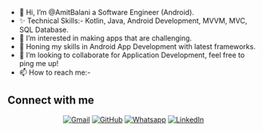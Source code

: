 - 👋 Hi, I’m @AmitBalani a Software Engineer (Android).
- ✨ Technical Skills:- Kotlin, Java, Android Development, MVVM, MVC, SQL Database. 
- 👀 I’m interested in making apps that are challenging.
- 🌱 Honing my skills in Android App Development with latest frameworks.   
- 💞️ I’m looking to collaborate for Application Development, feel free to ping me up!
- 📫 How to reach me:-

##                                             Connect with me
<p align="center">
	<a href="mailto:amitbalani2@gmail.com"><img img src="https://img.shields.io/badge/gmail-%23EA4335.svg?style=plastic&logo=gmail&logoColor=white" alt="Gmail"/></a>
	<a href="https://github.com/AmitBalani"><img src="https://img.shields.io/badge/github-%23181717.svg?style=plastic&logo=github&logoColor=white" alt="GitHub"/></a>
	<a href="https://wa.me/919601045144"><img src="https://img.shields.io/badge/whatsapp-%2325D366.svg?style=plastic&logo=whatsapp&logoColor=white" alt="Whatsapp"/></a>
	<a href="https://www.linkedin.com/in/amit-balani-33129311a/"><img src="https://img.shields.io/badge/linkedin-%230A66C2.svg?style=plastic&logo=linkedin&logoColor=white" alt="LinkedIn"/></a>
</p>

<!---
AmitBalani/AmitBalani is a ✨ special ✨ repository because its `README.md` (this file) appears on your GitHub profile.
You can click the Preview link to take a look at your changes.
--->
